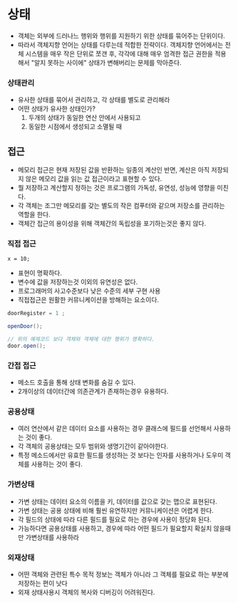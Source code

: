 # 상태

- 객체는 외부에 드러나느 행위와 행위를 지원하기 위한 상태를 묶어주는 단위이다.
- 따라서 객체지향 언어는 상태를 다루는데 적합한 전략이다. 객체지향 언어에서는 전체 시스템을 매우 작은 단위로 쪼갠 후, 각각에 대해 매우 엄격한 접근 권한을 적용해서 "알지 못하는 사이에" 상태가 변해버리는 문제를 막아준다.

### 상태관리 
- 유사한 상태를 묶어서 관리하고, 각 상태를 별도로 관리해라
- 어떤 상태가 유사한 상태인가?   
    1) 두개의 상태가 동일한 연산 안에서 사용되고 
    2) 동일한 시점에서 생성되고 소멸될 때

## 접근 
- 메모리 접근은 현재 저장된 값을 반환하는 일종의 계산인 반면, 계산은 아직 저장되지 않은 메모리 값을 읽는 값 접근이라고 표현할 수 있다. 
- 뭘 저장하고 계산할지 정하는 것은 프로그램의 가독성, 유연성, 성능에 영향을 미친다. 
- 각 객체는 조그만 메모리를 갖는 별도의 작은 컴푸터와 같으며 저장소를 관리하는 역할을 한다.
- 객체간 접근의 용이성을 위해 객체간의 독립성을 포기하는것은 좋지 않다.

### 직접 접근
```
x = 10;
```
- 표현이 명확하다.
- 변수에 값을 저장하는것 이외의 유연성은 없다. 
- 프로그래머의 사고수준보다 낮은 수준의 세부 구현 사용
- 직접접근은 원활한 커뮤니케이션을 방해하는 요소이다.
```java
doorRegister = 1 ;
```
```java
openDoor();
```
```java
// 위의 예제코드 보다 객체와 객체에 대한 행위가 명확하다.
door.open();
```

### 간접 접근
- 메소드 호출을 통해 상태 변화를 숨길 수 있다.
- 2개이상의 데이터간에 의존관계가 존재하는경우 유용하다.

### 공용상태 
- 여러 연산에서 같은 데이터 요소를 사용하는 경우 클래스에 필드를 선언해서 사용하는 것이 좋다.
- 각 객체의 공용상태는 모두 범위와 생명기간이 같아야한다. 
- 특정 메소드에서만 유효한 필드를 생성하는 것 보다는 인자를 사용하거나 도우미 객체를 사용하는 것이 좋다.

### 가변상태 
- 가변 상태는 데이터 요소의 이름을 키, 데이터를 값으로 갖는 맵으로 표현된다. 
- 가변 상태는 공용 상태에 비해 훨씬 유연하지만 커뮤니케이션은 어렵게 한다. 
- 각 필드의 상태에 따라 다른 필드를 필요로 하는 경우에 사용이 정당화 된다. 
- 가능하다면 공용상태를 사용하고, 경우에 따라 어떤 필드가 필요할지 확실치 않을때만 가변상태를 사용하라  

### 외재상태
- 어떤 객체와 관련된 특수 목적 정보는 객체가 아니라 그 객체를 필요로 하는 부분에 저장하는 편이 낫다
- 외재 상태사용시 객체의 복사와 디버깅이 어려워진다.
